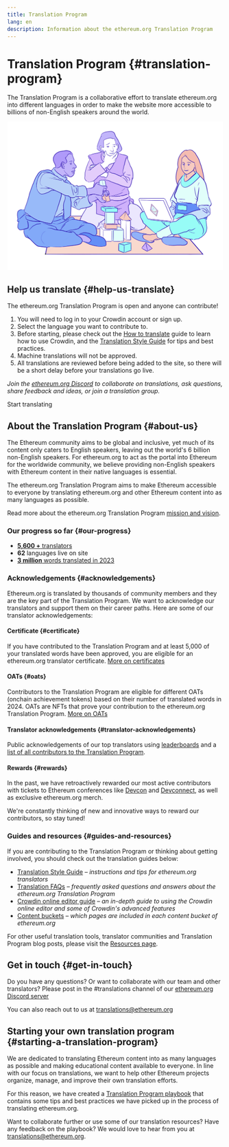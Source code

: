 ```yaml
---
title: Translation Program
lang: en
description: Information about the ethereum.org Translation Program
---
```


# Translation Program {#translation-program}

The Translation Program is a collaborative effort to translate ethereum.org into different languages in order to make the website more accessible to billions of non-English speakers around the world.

![](./enterprise-eth.png)

## Help us translate {#help-us-translate}

The ethereum.org Translation Program is open and anyone can contribute!

1. You will need to log in to your Crowdin account or sign up.
2. Select the language you want to contribute to.
3. Before starting, please check out the [How to translate](/contributing/translation-program/how-to-translate/) guide to learn how to use Crowdin, and the [Translation Style Guide](/contributing/translation-program/translators-guide/) for tips and best practices.
4. Machine translations will not be approved.
5. All translations are reviewed before being added to the site, so there will be a short delay before your translations go live.

_Join the [ethereum.org Discord](/discord/) to collaborate on translations, ask questions, share feedback and ideas, or join a translation group._

<ButtonLink to="https://crowdin.com/project/ethereum-org/">
  Start translating
</ButtonLink>

## About the Translation Program {#about-us}

The Ethereum community aims to be global and inclusive, yet much of its content only caters to English speakers, leaving out the world's 6 billion non-English speakers. For ethereum.org to act as the portal into Ethereum for the worldwide community, we believe providing non-English speakers with Ethereum content in their native languages is essential.

The ethereum.org Translation Program aims to make Ethereum accessible to everyone by translating ethereum.org and other Ethereum content into as many languages as possible.

Read more about the ethereum.org Translation Program [mission and vision](/contributing/translation-program/mission-and-vision).

### Our progress so far {#our-progress}

- [**5,600 +** translators](/contributing/translation-program/contributors/)
- **62** languages live on site
- [**3 million** words translated in 2023](/contributing/translation-program/acknowledgements/)

<TranslationChartImage />

### Acknowledgements {#acknowledgements}

Ethereum.org is translated by thousands of community members and they are the key part of the Translation Program.
We want to acknowledge our translators and support them on their career paths. Here are some of our translator acknowledgements:

#### Certificate {#certificate}

If you have contributed to the Translation Program and at least 5,000 of your translated words have been approved, you are eligible for an ethereum.org translator certificate. [More on certificates](/contributing/translation-program/acknowledgements/#certificate)

#### OATs {#oats}

Contributors to the Translation Program are eligible for different OATs (onchain achievement tokens) based on their number of translated words in 2024. OATs are NFTs that prove your contribution to the ethereum.org Translation Program. [More on OATs](/contributing/translation-program/acknowledgements/#oats)

#### Translator acknowledgements {#translator-acknowledgements}

Public acknowledgements of our top translators using [leaderboards](/contributing/translation-program/acknowledgements/) and a [list of all contributors to the Translation Program](/contributing/translation-program/contributors/).

#### Rewards {#rewards}

In the past, we have retroactively rewarded our most active contributors with tickets to Ethereum conferences like [Devcon](https://devcon.org/en/) and [Devconnect](https://devconnect.org/), as well as exclusive ethereum.org merch.

We're constantly thinking of new and innovative ways to reward our contributors, so stay tuned!

### Guides and resources {#guides-and-resources}

If you are contributing to the Translation Program or thinking about getting involved, you should check out the translation guides below:

- [Translation Style Guide](/contributing/translation-program/translators-guide/) _– instructions and tips for ethereum.org translators_
- [Translation FAQs](/contributing/translation-program/faq/) _– frequently asked questions and answers about the ethereum.org Translation Program_
- [Crowdin online editor guide](https://support.crowdin.com/online-editor/) _– an in-depth guide to using the Crowdin online editor and some of Crowdin's advanced features_
- [Content buckets](/contributing/translation-program/content-buckets/) _– which pages are included in each content bucket of ethereum.org_

For other useful translation tools, translator communities and Translation Program blog posts, please visit the [Resources page](/contributing/translation-program/resources/).

## Get in touch {#get-in-touch}

Do you have any questions? Or want to collaborate with our team and other translators? Please post in the #translations channel of our [ethereum.org Discord server](https://discord.gg/ethereum-org)

You can also reach out to us at translations@ethereum.org

## Starting your own translation program {#starting-a-translation-program}

We are dedicated to translating Ethereum content into as many languages as possible and making educational content available to everyone.
In line with our focus on translations, we want to help other Ethereum projects organize, manage, and improve their own translation efforts.

For this reason, we have created a [Translation Program playbook](/contributing/translation-program/playbook/) that contains some tips and best practices we have picked up in the process of translating ethereum.org.

Want to collaborate further or use some of our translation resources? Have any feedback on the playbook? We would love to hear from you at translations@ethereum.org.
